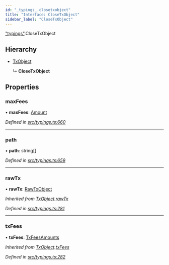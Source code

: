 ```yaml
---
id: "_typings_.closetxobject"
title: "Interface: CloseTxObject"
sidebar_label: "CloseTxObject"
---
```


["typings"](../modules/_typings_.md).CloseTxObject

## Hierarchy

* [TxObject](_typings_.txobject.md)

  ↳ **CloseTxObject**

## Properties

### maxFees

•  **maxFees**: [Amount](_typings_.amount.md)

*Defined in [src/typings.ts:660](https://github.com/trustlines-protocol/clientlib/blob/a897659/src/typings.ts#L660)*

___

### path

•  **path**: string[]

*Defined in [src/typings.ts:659](https://github.com/trustlines-protocol/clientlib/blob/a897659/src/typings.ts#L659)*

___

### rawTx

•  **rawTx**: [RawTxObject](_typings_.rawtxobject.md)

*Inherited from [TxObject](_typings_.txobject.md).[rawTx](_typings_.txobject.md#rawtx)*

*Defined in [src/typings.ts:281](https://github.com/trustlines-protocol/clientlib/blob/a897659/src/typings.ts#L281)*

___

### txFees

•  **txFees**: [TxFeesAmounts](_typings_.txfeesamounts.md)

*Inherited from [TxObject](_typings_.txobject.md).[txFees](_typings_.txobject.md#txfees)*

*Defined in [src/typings.ts:282](https://github.com/trustlines-protocol/clientlib/blob/a897659/src/typings.ts#L282)*

